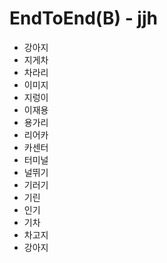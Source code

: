 # EndToEnd(B) - jjh
 
 - 강아지
 - 지게차
 - 차라리
 - 이미지
 - 지렁이
 - 이재용
 - 용가리
 - 리어카 
 - 카센터
 - 터미널
 - 널뛰기
 - 기러기
 - 기린
 - 인기
 - 기차
 - 차고지
 - 강아지